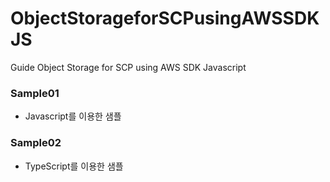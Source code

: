 # ObjectStorageforSCPusingAWSSDKJS
Guide Object Storage for SCP using AWS SDK Javascript

### Sample01
 - Javascript를 이용한 샘플


### Sample02
 - TypeScript를 이용한 샘플